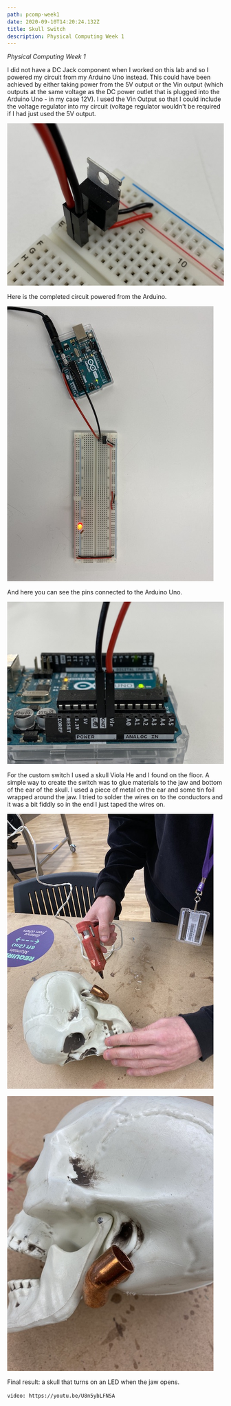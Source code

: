 ```yaml
---
path: pcomp-week1
date: 2020-09-10T14:20:24.132Z
title: Skull Switch
description: Physical Computing Week 1
---
```

*Physical Computing Week 1*

I did not have a DC Jack component when I worked on this lab and so I powered my circuit from my Arduino Uno instead. This could have been achieved by either taking power from the 5V output or the Vin output (which outputs at the same voltage as the DC power outlet that is plugged into the Arduino Uno - in my case 12V). I used the Vin Output so that I could include the voltage regulator into my circuit (voltage regulator wouldn't be required if I had just used the 5V output.

![wiring in the voltage regulator](../assets/img_8546.jpeg "voltage regulator wiring")

Here is the completed circuit powered from the Arduino.

![LED circuit](../assets/img_8543.jpeg "LED circuit")

And here you can see the pins connected to the Arduino Uno.

![power pins from arduino uno](../assets/img_8544.jpeg "power pins from arduino uno")

For the custom switch I used a skull Viola He and I found on the floor. A simple way to create the switch was to glue materials to the jaw and bottom of the ear of the skull. I used a piece of metal on the ear and some tin foil wrapped around the jaw. I tried to solder the wires on to the conductors and it was a bit fiddly so in the end I just taped the wires on.

![gluing the switch to the back of the skull](../assets/img_8553.jpeg "gluing skull switch")

![skull switch](../assets/img_8550.jpeg "skull switch")

Final result: a skull that turns on an LED when the jaw opens.

`video: https://youtu.be/U8n5ybLFNSA`